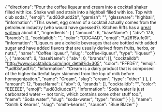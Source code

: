 {
    "directions": "Pour the coffee liqueur and cream into a cocktail shaker filled with ice.  Shake well and strain into a highball filled with ice.  Top with club soda.",
    "emoji": "\ud83d\udd2b",
    "garnish": "",
    "glassware": "highball",
    "information": "This sweet, egg cream of a cocktail actually comes from the petroleum industry (who would have guessed?).  Kitchen Riffs has a [great writeup](http://www.kitchenriffs.com/2015/01/the-smith-and-curran-cocktail.html) about it.",
    "ingredients": [
        {
            "amount": 6,
            "baseName": {
                "abv": 17.5,
                "brands": [],
                "cocktaildb": "",
                "color": "DDC4AD",
                "emoji": "\u2615\ufe0f",
                "information": "Liqueurs are alcoholic beverages that are bottled with added sugar and have added flavors that are usually derived from fruits, herbs, or nuts.",
                "name": "Coffee liqueur",
                "slug": "coffee-liqueur",
                "type": "liqueur"
            }
        },
        {
            "amount": 6,
            "baseName": {
                "abv": 0,
                "brands": [],
                "cocktaildb": "http://www.cocktaildb.com/ingr_detail?id=305",
                "color": "FFFDE1",
                "emoji": "\ud83c\udf7c",
                "information": "Cream is a dairy product that is composed of the higher-butterfat layer skimmed from the top of milk before homogenization.",
                "name": "Cream",
                "slug": "cream",
                "type": "other"
            }
        },
        {
            "amount": 12,
            "baseName": {
                "abv": 0,
                "brands": [],
                "cocktaildb": "",
                "color": "EEEEEE",
                "emoji": "\ud83d\udca7",
                "information": "Soda water is just carbonated water -- not tonic, which contains some other stuff too.",
                "name": "Soda water",
                "slug": "soda-water",
                "type": "mixer"
            }
        }
    ],
    "name": "Smith & Kearns",
    "slug": "smith-kearns",
    "source": "Blue Blazer"
}